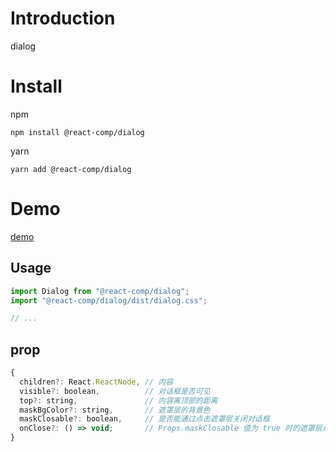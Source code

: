 # Introduction

dialog

# Install

npm

```shell
npm install @react-comp/dialog
```

yarn

```shell
yarn add @react-comp/dialog
```

# Demo

[demo](https://react-comp.github.io/dialog/)

## Usage

```js
import Dialog from "@react-comp/dialog";
import "@react-comp/dialog/dist/dialog.css";

// ...
```

## prop

```js
{
  children?: React.ReactNode, // 内容
  visible?: boolean,          // 对话框是否可见
  top?: string,               // 内容离顶部的距离
  maskBgColor?: string,       // 遮罩层的背景色
  maskClosable?: boolean,     // 是否能通过点击遮罩层关闭对话框
  onClose?: () => void;       // Props.maskClosable 值为 true 时的遮罩层点击回调
}
```